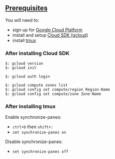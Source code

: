 ## [Prerequisites](https://github.com/kelseyhightower/kubernetes-the-hard-way/blob/master/docs/01-prerequisites.md)

You will need to:
* sign up for [Google Cloud Platform](../../../../../Server/Hosting/GoogleCloudPlatform)
* install and setup [Cloud SDK (gcloud)](../../../../../Server/Hosting/GoogleCloudPlatform/CloudSDK)
* install [tmux](../../../../../../OS/Linux/Tmux)

### After installing Cloud SDK

```
$: gcloud version
$: gcloud init

$: gcloud auth login

$: gcloud compute zones list
$: gcloud config set compute/region Region-Name
$: gcloud config set compute/zone Zone-Name
```

### After installing tmux

Enable synchronize-panes:
* `ctrl+b` then `shift+:`
* `set synchronize-panes on`

Disable synchronize-panes:
* `set synchronize-panes off`
